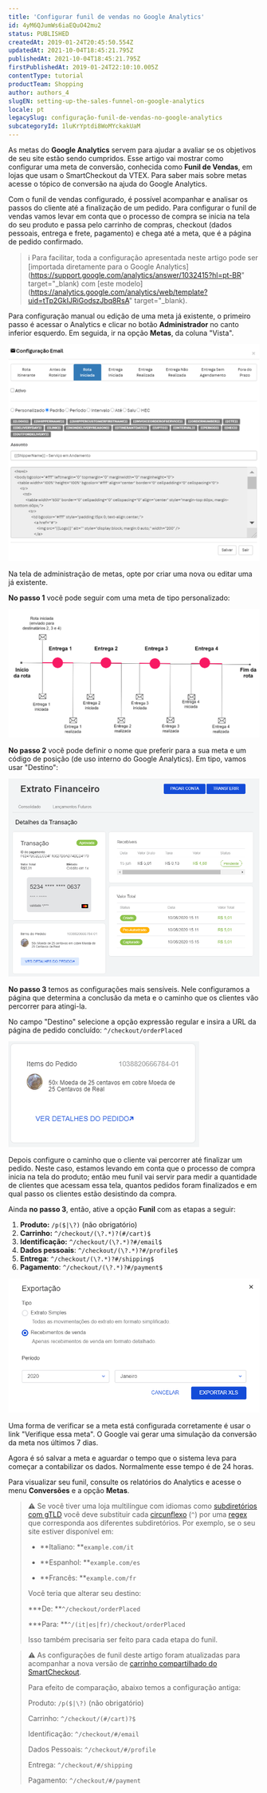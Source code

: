 ```yaml
---
title: 'Configurar funil de vendas no Google Analytics'
id: 4yM6QJumWs6iaEQuO42mu2
status: PUBLISHED
createdAt: 2019-01-24T20:45:50.554Z
updatedAt: 2021-10-04T18:45:21.795Z
publishedAt: 2021-10-04T18:45:21.795Z
firstPublishedAt: 2019-01-24T22:10:10.005Z
contentType: tutorial
productTeam: Shopping
author: authors_4
slugEN: setting-up-the-sales-funnel-on-google-analytics
locale: pt
legacySlug: configuração-funil-de-vendas-no-google-analytics
subcategoryId: 1luKrYptdi8WoMYckakUaM
---
```


As metas do **Google Analytics** servem para ajudar a avaliar se os objetivos de seu site estão sendo cumpridos. Esse artigo vai mostrar como configurar uma meta de conversão, conhecida como __Funil de Vendas__, em lojas que usam o SmartCheckout da VTEX. Para saber mais sobre metas acesse o tópico de conversão na ajuda do Google Analytics.

Com o funil de vendas configurado, é possível acompanhar e analisar os passos do cliente até a finalização de um pedido. Para configurar o funil de vendas vamos levar em conta que o processo de compra se inicia na tela do seu produto e passa pelo carrinho de compras, checkout (dados pessoais, entrega e frete, pagamento) e chega até a meta, que é a página de pedido confirmado.

>ℹ️ Para facilitar, toda a configuração apresentada neste artigo pode ser [importada diretamente para o Google Analytics](https://support.google.com/analytics/answer/1032415?hl=pt-BR" target="_blank) com [este modelo](https://analytics.google.com/analytics/web/template?uid=tTp2GkIJRiGodszJbq8RsA" target="_blank).

Para configuração manual ou edição de uma meta já existente, o primeiro passo é acessar o Analytics e clicar no botão __Administrador__ no canto inferior esquerdo. Em seguida, ir na opção __Metas__, da coluna "Vista".

![image](https://raw.githubusercontent.com/vtexdocs/help-center-content/refs/heads/main/_1.png)

Na tela de administração de metas, opte por criar uma nova ou editar uma já existente.

__No passo 1__ você pode seguir com uma meta de tipo personalizado:

![image](https://raw.githubusercontent.com/vtexdocs/help-center-content/refs/heads/main/_2.png)

__No passo 2__ você pode definir o nome que preferir para a sua meta e um código de posição (de uso interno do Google Analytics). Em tipo, vamos usar "Destino":

![image](https://raw.githubusercontent.com/vtexdocs/help-center-content/refs/heads/main/_3.png)

__No passo 3__ temos as configurações mais sensíveis. Nele configuramos a página que determina a conclusão da meta e o caminho que os clientes vão percorrer para atingi-la.

No campo "Destino" selecione a opção expressão regular e insira a URL da página de pedido concluído: `^/checkout/orderPlaced`

![image](https://raw.githubusercontent.com/vtexdocs/help-center-content/refs/heads/main/_4.png)

Depois configure o caminho que o cliente vai percorrer até finalizar um pedido. Neste caso, estamos levando em conta que o processo de compra inicia na tela do produto; então meu funil vai servir para medir a quantidade de clientes que acessam essa tela, quantos pedidos foram finalizados e em qual passo os clientes estão desistindo da compra.

Ainda __no passo 3__, então, ative a opção __Funil__ com as etapas a seguir:

1. __Produto:__ `/p($|\?)` (não obrigatório)
2. __Carrinho:__ `^/checkout/(\?.*)?(#/cart)$`
3. __Identificação:__ `^/checkout/(\?.*)?#/email$`
4. __Dados pessoais__: `^/checkout/(\?.*)?#/profile$`
5. __Entrega__: `^/checkout/(\?.*)?#/shipping$`
6. __Pagamento__: `^/checkout/(\?.*)?#/payment$`

![image](https://raw.githubusercontent.com/vtexdocs/help-center-content/refs/heads/main/_5.png)

Uma forma de verificar se a meta está configurada corretamente é usar o link "Verifique essa meta". O Google vai gerar uma simulação da conversão da meta nos últimos 7 dias.

Agora é só salvar a meta e aguardar o tempo que o sistema leva para começar a contabilizar os dados. Normalmente esse tempo é de 24 horas.

Para visualizar seu funil, consulte os relatórios do Analytics e acesse o menu __Conversões__ e a opção __Metas__.

>⚠️ Se você tiver uma loja multilíngue com idiomas como [subdiretórios com gTLD](https://support.google.com/webmasters/answer/182192?hl=pt-BR#locale-specific-urls) você deve substituir cada [circunflexo](https://support.google.com/analytics/answer/1034376?hl=pt-BR&ref_topic=1034375) (`^`) por uma [regex ](https://support.google.com/analytics/answer/1034324?hl=en) que corresponda aos diferentes subdiretórios. Por exemplo, se o seu site estiver disponível em:
>
> * **Italiano: **`example.com/it`
>
> * **Espanhol: **`example.com/es`
>
> * **Francês: **`example.com/fr`
>
> Você teria que alterar seu destino:
>
> ***De: **`^/checkout/orderPlaced` 
>
> ***Para: **`^/(it|es|fr)/checkout/orderPlaced`
>
> Isso também precisaria ser feito para cada etapa do funil.

>⚠️ As configurações de funil deste artigo foram atualizadas para acompanhar a nova versão de [carrinho compartilhado do SmartCheckout](http://help.vtex.com/pt/tutorial/o-que-e-o-carrinho-compartilhado).
>
> Para efeito de comparação, abaixo temos a configuração antiga:
>
> Produto: `/p($|\?)` (não obrigatório)
>
> Carrinho: `^/checkout/(#/cart)?$`
>
> Identificação: `^/checkout/#/email`
>
> Dados Pessoais: `^/checkout/#/profile`
>
> Entrega: `^/checkout/#/shipping`
>
> Pagamento: `^/checkout/#/payment`
> 

